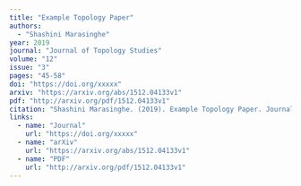 ```yaml
---
title: "Example Topology Paper"
authors:
  - "Shashini Marasinghe"
year: 2019
journal: "Journal of Topology Studies"
volume: "12"
issue: "3"
pages: "45-58"
doi: "https://doi.org/xxxxx"
arxiv: "https://arxiv.org/abs/1512.04133v1"
pdf: "http://arxiv.org/pdf/1512.04133v1"
citation: "Shashini Marasinghe. (2019). Example Topology Paper. Journal of Topology Studies, 12(3), 45-58. https://doi.org/xxxxx"
links:
  - name: "Journal"
    url: "https://doi.org/xxxxx"
  - name: "arXiv"
    url: "https://arxiv.org/abs/1512.04133v1"
  - name: "PDF"
    url: "http://arxiv.org/pdf/1512.04133v1"
---
```

